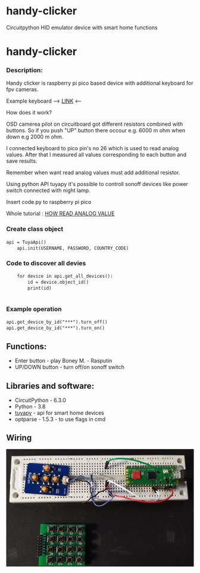 # handy-clicker
Circuitpython HID emulator device with smart home functions
# handy-clicker

### Description:

Handy clicker is raspberry pi pico based device with additional keyboard for fpv cameras.

Example keyboard --> [LINK] <--

How does it work?

OSD camerea pilot on circuitboard got different resistors combined with buttons.
So if you push "UP" button there occour e.g. 6000 m ohm when down e.g 2000 m ohm.

I connected keyboard to pico pin's no 26 which is used to read analog values.
After that I measured all values corresponding to each button and save results.

Remember when want read analog values must add additional resistor.

Using python API tuyapy it's possible to controll sonoff devices like power switch connected with night lamp.

Insert code.py to raspberry pi pico

Whole tutorial : [HOW READ ANALOG VALUE] 

### Create class object
```
api = TuyaApi()
    api.init(USERNAME, PASSWORD, COUNTRY_CODE)
```
### Code to discover all devies
```
    for device in api.get_all_devices():
        id = device.object_id()
        print(id)        
                
```

### Example operation
```
api.get_device_by_id("***").turn_off()
api.get_device_by_id("***").turn_on()
```



## Functions:
* Enter button - play Boney M. - Rasputin
* UP/DOWN button - turn off/on sonoff switch

## Libraries and software:
- CircuitPython - 6.3.0
- Python - 3.8
- [tuyapy] - api for smart home devices
- optparse - 1.5.3 - to use flags in cmd 


## Wiring
![Alt text](/handy-clicker/connection_photo.jpg?raw=true)




[LINK]: <https://www.amazon.com/RunCam-Key-Board-FPV-Camera/dp/B0874GPT4W>
[HOW READ ANALOG VALUE]: <https://learn.adafruit.com/getting-started-with-raspberry-pi-pico-circuitpython/potentiometer-and-pwm-led>
[tuyapy]: <https://pypi.org/project/tuyapy/>
